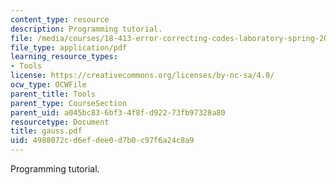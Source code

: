 ```yaml
---
content_type: resource
description: Programming tutorial.
file: /media/courses/18-413-error-correcting-codes-laboratory-spring-2004/4988072cd6efdee0d7b0c97f6a24c8a9_gauss.pdf
file_type: application/pdf
learning_resource_types:
- Tools
license: https://creativecommons.org/licenses/by-nc-sa/4.0/
ocw_type: OCWFile
parent_title: Tools
parent_type: CourseSection
parent_uid: a045bc83-6bf3-4f8f-d922-73fb97328a80
resourcetype: Document
title: gauss.pdf
uid: 4988072c-d6ef-dee0-d7b0-c97f6a24c8a9
---
```

Programming tutorial.